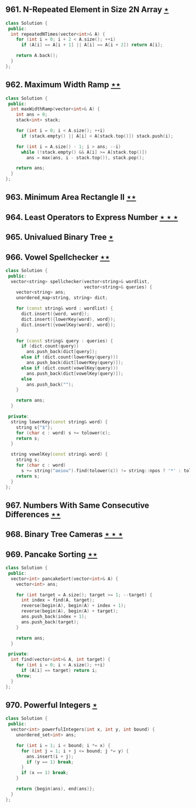 ## 961. N-Repeated Element in Size 2N Array [$\star$](https://leetcode.com/problems/n-repeated-element-in-size-2n-array)

```cpp
class Solution {
 public:
  int repeatedNTimes(vector<int>& A) {
    for (int i = 0; i + 2 < A.size(); ++i)
      if (A[i] == A[i + 1] || A[i] == A[i + 2]) return A[i];

    return A.back();
  }
};
```

## 962. Maximum Width Ramp [$\star\star$](https://leetcode.com/problems/maximum-width-ramp)

```cpp
class Solution {
 public:
  int maxWidthRamp(vector<int>& A) {
    int ans = 0;
    stack<int> stack;

    for (int i = 0; i < A.size(); ++i)
      if (stack.empty() || A[i] < A[stack.top()]) stack.push(i);

    for (int i = A.size() - 1; i > ans; --i)
      while (!stack.empty() && A[i] >= A[stack.top()])
        ans = max(ans, i - stack.top()), stack.pop();

    return ans;
  }
};
```

## 963. Minimum Area Rectangle II [$\star\star$](https://leetcode.com/problems/minimum-area-rectangle-ii)

## 964. Least Operators to Express Number [$\star\star\star$](https://leetcode.com/problems/least-operators-to-express-number)

## 965. Univalued Binary Tree [$\star$](https://leetcode.com/problems/univalued-binary-tree)

## 966. Vowel Spellchecker [$\star\star$](https://leetcode.com/problems/vowel-spellchecker)

```cpp
class Solution {
 public:
  vector<string> spellchecker(vector<string>& wordlist,
                              vector<string>& queries) {
    vector<string> ans;
    unordered_map<string, string> dict;

    for (const string& word : wordlist) {
      dict.insert({word, word});
      dict.insert({lowerKey(word), word});
      dict.insert({vowelKey(word), word});
    }

    for (const string& query : queries) {
      if (dict.count(query))
        ans.push_back(dict[query]);
      else if (dict.count(lowerKey(query)))
        ans.push_back(dict[lowerKey(query)]);
      else if (dict.count(vowelKey(query)))
        ans.push_back(dict[vowelKey(query)]);
      else
        ans.push_back("");
    }

    return ans;
  }

 private:
  string lowerKey(const string& word) {
    string s{"$"};
    for (char c : word) s += tolower(c);
    return s;
  }

  string vowelKey(const string& word) {
    string s;
    for (char c : word)
      s += string("aeiou").find(tolower(c)) != string::npos ? '*' : tolower(c);
    return s;
  }
};
```

## 967. Numbers With Same Consecutive Differences [$\star\star$](https://leetcode.com/problems/numbers-with-same-consecutive-differences)

## 968. Binary Tree Cameras [$\star\star\star$](https://leetcode.com/problems/binary-tree-cameras)

## 969. Pancake Sorting [$\star\star$](https://leetcode.com/problems/pancake-sorting)

```cpp
class Solution {
 public:
  vector<int> pancakeSort(vector<int>& A) {
    vector<int> ans;

    for (int target = A.size(); target >= 1; --target) {
      int index = find(A, target);
      reverse(begin(A), begin(A) + index + 1);
      reverse(begin(A), begin(A) + target);
      ans.push_back(index + 1);
      ans.push_back(target);
    }

    return ans;
  }

 private:
  int find(vector<int>& A, int target) {
    for (int i = 0; i < A.size(); ++i)
      if (A[i] == target) return i;
    throw;
  }
};
```

## 970. Powerful Integers [$\star$](https://leetcode.com/problems/powerful-integers)

```cpp
class Solution {
 public:
  vector<int> powerfulIntegers(int x, int y, int bound) {
    unordered_set<int> ans;

    for (int i = 1; i < bound; i *= x) {
      for (int j = 1; i + j <= bound; j *= y) {
        ans.insert(i + j);
        if (y == 1) break;
      }
      if (x == 1) break;
    }

    return {begin(ans), end(ans)};
  }
};
```
